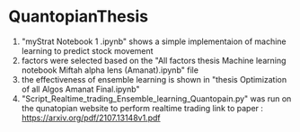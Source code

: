 # QuantopianThesis
1. "myStrat Notebook 1 .ipynb" shows a simple implementaion of machine learning to predict stock movement
2. factors were selected based on the "All factors thesis Machine learning notebook Miftah alpha lens (Amanat).ipynb" file
3. the effectiveness of ensemble learning is shown in "thesis Optimization of all Algos Amanat Final.ipynb"
4. "Script_Realtime_trading_Ensemble_learning_Quantopain.py" was run on the qunatopian website to perform realtime trading
link to paper : https://arxiv.org/pdf/2107.13148v1.pdf
